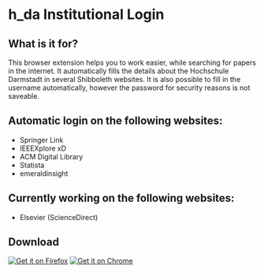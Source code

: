 # h_da Institutional Login

## What is it for?
This browser extension helps you to work easier, while searching for papers in the internet. It automatically fills the details about the Hochschule Darmstadt in several Shibboleth websites. It is also possible to fill in the username automatically, however the password for security reasons is not saveable.

## Automatic login on the following websites:
- Springer Link
- IEEEXplore xD
- ACM Digital Library
- Statista
- emeraldinsight

## Currently working on the following websites:
- Elsevier (ScienceDirect)

## Download
<a href="https://addons.mozilla.org/en-US/firefox/addon/h_da-institutional-login" target="_BLANK"><img src="https://www.iconfinder.com/icons/4490617/download/png/128" alt="Get it on Firefox"/></a>
<a href="https://chrome.google.com/webstore/detail/hda-institutional-login/dhgnbcfiilddcjgbkhmkcbcofdkmanif" target="_BLANK"><img src="https://www.iconfinder.com/icons/4490610/download/png/128" alt="Get it on Chrome"/></a>
